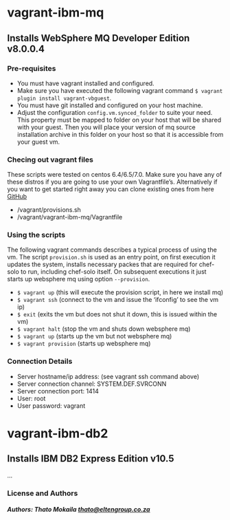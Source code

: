 # vagrant-ibm-mq

## Installs WebSphere MQ Developer Edition v8.0.0.4


### Pre-requisites


* You must have  vagrant installed and configured.
* Make sure you have executed the following vagrant command `$ vagrant plugin install vagrant-vbguest`.
* You must have git installed and configured on your host machine.
* Adjust the configuration `config.vm.synced_folder` to suite your need. This property must be mapped to folder on your host that will be shared with your guest. Then you will place your version of mq source installation archive in this folder on your host so that it is accessible from your guest vm.



### Checing out vagrant files

These scripts were tested on centos 6.4/6.5/7.0. Make sure you have any of these distros if you are going to use your own Vagrantfile’s. Alternatively if you want to get started right away you can clone existing ones from here [GitHub](https://github.com/thato-mokaila/vagrant)

* /vagrant/provisions.sh
* /vagrant/vagrant-ibm-mq/Vagrantfile


### Using the scripts

The following vagrant commands describes a typical process of using the vm. The script `provision.sh` is used as an entry point, on first execution it updates the system, installs necessary packes that are required for chef-solo to run, including chef-solo itself. On subsequent executions it just starts up websphere mq using option `--provision`.

* `$ vagrant up` (this will execute the provision script, in here we install mq)
* `$ vagrant ssh` (connect to the vm and issue the ‘ifconfig’ to see the vm ip)
* `$ exit` (exits the vm but does not shut it down, this is issued within the vm)
* `$ vagrant halt` (stop the vm and shuts down websphere mq)
* `$ vagrant up` (starts up the vm but not websphere mq)
* `$ vagrant provision` (starts up websphere mq)

### Connection Details

* Server hostname/ip address: (see vagrant ssh command above)
* Server connection channel: SYSTEM.DEF.SVRCONN
* Server connection port: 1414
* User: root
* User password: vagrant


# vagrant-ibm-db2

## Installs IBM DB2 Express Edition v10.5

...

### License and Authors

##### Authors: Thato Mokaila thato@eltengroup.co.za